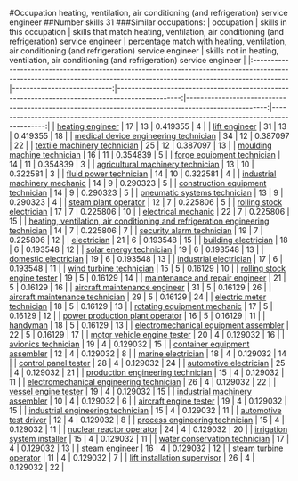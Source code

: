 #Occupation heating, ventilation, air conditioning (and refrigeration) service engineer
##Number skills 31
###Similar occupations:
| occupation                                                                                                                                                            |   skills in this occupation |   skills that match heating, ventilation, air conditioning (and refrigeration) service engineer |   percentage match with heating, ventilation, air conditioning (and refrigeration) service engineer |   skills not in heating, ventilation, air conditioning (and refrigeration) service engineer |
|:----------------------------------------------------------------------------------------------------------------------------------------------------------------------|----------------------------:|------------------------------------------------------------------------------------------------:|----------------------------------------------------------------------------------------------------:|--------------------------------------------------------------------------------------------:|
| [heating engineer](heating_engineer.md)                                                                                                                               |                          17 |                                                                                              13 |                                                                                            0.419355 |                                                                                           4 |
| [lift engineer](lift_engineer.md)                                                                                                                                     |                          31 |                                                                                              13 |                                                                                            0.419355 |                                                                                          18 |
| [medical device engineering technician](medical_device_engineering_technician.md)                                                                                     |                          34 |                                                                                              12 |                                                                                            0.387097 |                                                                                          22 |
| [textile machinery technician](textile_machinery_technician.md)                                                                                                       |                          25 |                                                                                              12 |                                                                                            0.387097 |                                                                                          13 |
| [moulding machine technician](moulding_machine_technician.md)                                                                                                         |                          16 |                                                                                              11 |                                                                                            0.354839 |                                                                                           5 |
| [forge equipment technician](forge_equipment_technician.md)                                                                                                           |                          14 |                                                                                              11 |                                                                                            0.354839 |                                                                                           3 |
| [agricultural machinery technician](agricultural_machinery_technician.md)                                                                                             |                          13 |                                                                                              10 |                                                                                            0.322581 |                                                                                           3 |
| [fluid power technician](fluid_power_technician.md)                                                                                                                   |                          14 |                                                                                              10 |                                                                                            0.322581 |                                                                                           4 |
| [industrial machinery mechanic](industrial_machinery_mechanic.md)                                                                                                     |                          14 |                                                                                               9 |                                                                                            0.290323 |                                                                                           5 |
| [construction equipment technician](construction_equipment_technician.md)                                                                                             |                          14 |                                                                                               9 |                                                                                            0.290323 |                                                                                           5 |
| [pneumatic systems technician](pneumatic_systems_technician.md)                                                                                                       |                          13 |                                                                                               9 |                                                                                            0.290323 |                                                                                           4 |
| [steam plant operator](steam_plant_operator.md)                                                                                                                       |                          12 |                                                                                               7 |                                                                                            0.225806 |                                                                                           5 |
| [rolling stock electrician](rolling_stock_electrician.md)                                                                                                             |                          17 |                                                                                               7 |                                                                                            0.225806 |                                                                                          10 |
| [electrical mechanic](electrical_mechanic.md)                                                                                                                         |                          22 |                                                                                               7 |                                                                                            0.225806 |                                                                                          15 |
| [heating, ventilation, air conditioning and refrigeration engineering technician](heating,_ventilation,_air_conditioning_and_refrigeration_engineering_technician.md) |                          14 |                                                                                               7 |                                                                                            0.225806 |                                                                                           7 |
| [security alarm technician](security_alarm_technician.md)                                                                                                             |                          19 |                                                                                               7 |                                                                                            0.225806 |                                                                                          12 |
| [electrician](electrician.md)                                                                                                                                         |                          21 |                                                                                               6 |                                                                                            0.193548 |                                                                                          15 |
| [building electrician](building_electrician.md)                                                                                                                       |                          18 |                                                                                               6 |                                                                                            0.193548 |                                                                                          12 |
| [solar energy technician](solar_energy_technician.md)                                                                                                                 |                          19 |                                                                                               6 |                                                                                            0.193548 |                                                                                          13 |
| [domestic electrician](domestic_electrician.md)                                                                                                                       |                          19 |                                                                                               6 |                                                                                            0.193548 |                                                                                          13 |
| [industrial electrician](industrial_electrician.md)                                                                                                                   |                          17 |                                                                                               6 |                                                                                            0.193548 |                                                                                          11 |
| [wind turbine technician](wind_turbine_technician.md)                                                                                                                 |                          15 |                                                                                               5 |                                                                                            0.16129  |                                                                                          10 |
| [rolling stock engine tester](rolling_stock_engine_tester.md)                                                                                                         |                          19 |                                                                                               5 |                                                                                            0.16129  |                                                                                          14 |
| [maintenance and repair engineer](maintenance_and_repair_engineer.md)                                                                                                 |                          21 |                                                                                               5 |                                                                                            0.16129  |                                                                                          16 |
| [aircraft maintenance engineer](aircraft_maintenance_engineer.md)                                                                                                     |                          31 |                                                                                               5 |                                                                                            0.16129  |                                                                                          26 |
| [aircraft maintenance technician](aircraft_maintenance_technician.md)                                                                                                 |                          29 |                                                                                               5 |                                                                                            0.16129  |                                                                                          24 |
| [electric meter technician](electric_meter_technician.md)                                                                                                             |                          18 |                                                                                               5 |                                                                                            0.16129  |                                                                                          13 |
| [rotating equipment mechanic](rotating_equipment_mechanic.md)                                                                                                         |                          17 |                                                                                               5 |                                                                                            0.16129  |                                                                                          12 |
| [power production plant operator](power_production_plant_operator.md)                                                                                                 |                          16 |                                                                                               5 |                                                                                            0.16129  |                                                                                          11 |
| [handyman](handyman.md)                                                                                                                                               |                          18 |                                                                                               5 |                                                                                            0.16129  |                                                                                          13 |
| [electromechanical equipment assembler](electromechanical_equipment_assembler.md)                                                                                     |                          22 |                                                                                               5 |                                                                                            0.16129  |                                                                                          17 |
| [motor vehicle engine tester](motor_vehicle_engine_tester.md)                                                                                                         |                          20 |                                                                                               4 |                                                                                            0.129032 |                                                                                          16 |
| [avionics technician](avionics_technician.md)                                                                                                                         |                          19 |                                                                                               4 |                                                                                            0.129032 |                                                                                          15 |
| [container equipment assembler](container_equipment_assembler.md)                                                                                                     |                          12 |                                                                                               4 |                                                                                            0.129032 |                                                                                           8 |
| [marine electrician](marine_electrician.md)                                                                                                                           |                          18 |                                                                                               4 |                                                                                            0.129032 |                                                                                          14 |
| [control panel tester](control_panel_tester.md)                                                                                                                       |                          28 |                                                                                               4 |                                                                                            0.129032 |                                                                                          24 |
| [automotive electrician](automotive_electrician.md)                                                                                                                   |                          25 |                                                                                               4 |                                                                                            0.129032 |                                                                                          21 |
| [production engineering technician](production_engineering_technician.md)                                                                                             |                          15 |                                                                                               4 |                                                                                            0.129032 |                                                                                          11 |
| [electromechanical engineering technician](electromechanical_engineering_technician.md)                                                                               |                          26 |                                                                                               4 |                                                                                            0.129032 |                                                                                          22 |
| [vessel engine tester](vessel_engine_tester.md)                                                                                                                       |                          19 |                                                                                               4 |                                                                                            0.129032 |                                                                                          15 |
| [industrial machinery assembler](industrial_machinery_assembler.md)                                                                                                   |                          10 |                                                                                               4 |                                                                                            0.129032 |                                                                                           6 |
| [aircraft engine tester](aircraft_engine_tester.md)                                                                                                                   |                          19 |                                                                                               4 |                                                                                            0.129032 |                                                                                          15 |
| [industrial engineering technician](industrial_engineering_technician.md)                                                                                             |                          15 |                                                                                               4 |                                                                                            0.129032 |                                                                                          11 |
| [automotive test driver](automotive_test_driver.md)                                                                                                                   |                          12 |                                                                                               4 |                                                                                            0.129032 |                                                                                           8 |
| [process engineering technician](process_engineering_technician.md)                                                                                                   |                          15 |                                                                                               4 |                                                                                            0.129032 |                                                                                          11 |
| [nuclear reactor operator](nuclear_reactor_operator.md)                                                                                                               |                          24 |                                                                                               4 |                                                                                            0.129032 |                                                                                          20 |
| [irrigation system installer](irrigation_system_installer.md)                                                                                                         |                          15 |                                                                                               4 |                                                                                            0.129032 |                                                                                          11 |
| [water conservation technician](water_conservation_technician.md)                                                                                                     |                          17 |                                                                                               4 |                                                                                            0.129032 |                                                                                          13 |
| [steam engineer](steam_engineer.md)                                                                                                                                   |                          16 |                                                                                               4 |                                                                                            0.129032 |                                                                                          12 |
| [steam turbine operator](steam_turbine_operator.md)                                                                                                                   |                          11 |                                                                                               4 |                                                                                            0.129032 |                                                                                           7 |
| [lift installation supervisor](lift_installation_supervisor.md)                                                                                                       |                          26 |                                                                                               4 |                                                                                            0.129032 |                                                                                          22 |
